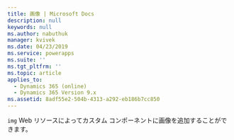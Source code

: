 ```yaml
---
title: 画像 | Microsoft Docs
description: null
keywords: null
ms.author: nabuthuk
manager: kvivek
ms.date: 04/23/2019
ms.service: powerapps
ms.suite: ''
ms.tgt_pltfrm: ''
ms.topic: article
applies_to:
  - Dynamics 365 (online)
  - Dynamics 365 Version 9.x
ms.assetid: 8adf55e2-504b-4313-a292-eb186b7cc850
---
```

`img` Web リソースによってカスタム コンポーネントに画像を追加することができます。
